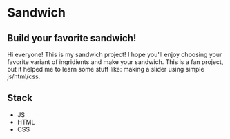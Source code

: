 # Sandwich
## Build your favorite sandwich!

Hi everyone! This is my sandwich project! I hope you'll enjoy choosing your favorite variant of ingridients and make your sandwich. This is a fan project, but it helped me to learn some stuff like: making a slider using simple js/html/css. 

## Stack 
* JS
* HTML 
* CSS

